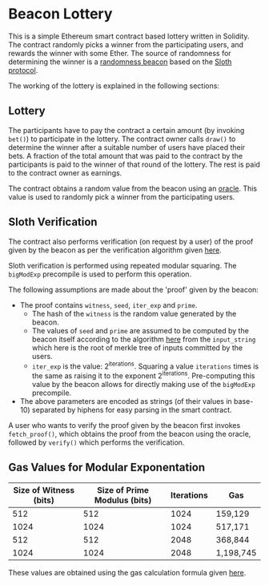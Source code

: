 # Beacon Lottery

This is a simple Ethereum smart contract based lottery written in Solidity. The contract randomly picks a winner from the participating users, and rewards the winner with some Ether. The source of randomness for determining the winner is a [randomness beacon](http://www.copenhagen-interpretation.com/home/cryptography/cryptographic-beacons) based on the [Sloth protocol](https://eprint.iacr.org/2015/366).

The working of the lottery is explained in the following sections:

## Lottery

The participants have to pay the contract a certain amount (by invoking `bet()`) to participate in the lottery. 
The contract owner calls `draw()` to determine the winner after a suitable number of users have placed their bets. A fraction of the total amount that was paid to the contract by the participants is paid to the winner of that round of the lottery. The rest is paid to the contract owner as earnings.

The contract obtains a random value from the beacon using an [oracle](www.oraclize.it). This value is used to randomly pick a winner from the participating users.

## Sloth Verification

The contract also performs verification (on request by a user) of the proof given by the beacon as per the verification algorithm given [here](https://github.com/randomchain/pysloth/blob/3ed53be7cb4da03aa83b4799729151454aa934a1/sloth.c#L200).

Sloth verification is performed using repeated modular squaring. The `bigModExp` precompile is used to perform this operation.

The following assumptions are made about the 'proof' given by the beacon:
- The proof contains `witness`, `seed`, `iter_exp` and `prime`.
    - The hash of the `witness` is the random value generated by the beacon.
    - The values of `seed` and `prime` are assumed to be computed by the beacon itself according to the algorithm [here](https://github.com/randomchain/pysloth/blob/3ed53be7cb4da03aa83b4799729151454aa934a1/sloth.c#L99) from the `input_string` which here is the root of merkle tree of inputs committed by the users.
    - `iter_exp` is the value: 2<sup>iterations</sup>. Squaring a value `iterations` times is the same as raising it to the exponent 2<sup>iterations</sup>. Pre-computing this value by the beacon allows for directly making use of the `bigModExp` precompile.
- The above parameters are encoded as strings (of their values in base-10) separated by hiphens for easy parsing in the smart contract.

A user who wants to verify the proof given by the beacon first invokes `fetch_proof()`, which obtains the proof from the beacon using the oracle, followed by `verify()` which performs the verification.

## Gas Values for Modular Exponentation

| Size of Witness (bits) | Size of Prime Modulus (bits) | Iterations | Gas       |
|------------------------|------------------------------|------------|-----------|
| 512                    | 512                          | 1024       | 159,129   |
| 1024                   | 1024                         | 1024       | 517,171   |
| 512                    | 512                          | 2048       | 368,844   |
| 1024                   | 1024                         | 2048       | 1,198,745 |

These values are obtained using the gas calculation formula given [here](https://eips.ethereum.org/EIPS/eip-198).
